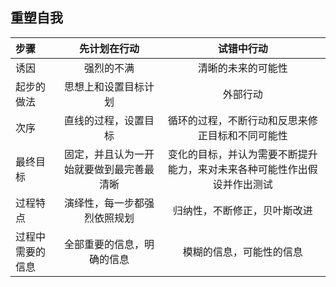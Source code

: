 ## 重塑自我

| 步骤 | 先计划在行动  | 试错中行动 |
| :------------- | :-------: | :--: |
| 诱因   | 强烈的不满  | 清晰的未来的可能性 |
| 起步的做法 | 思想上和设置目标计划 | 外部行动 |
| 次序 | 直线的过程，设置目标 | 循环的过程，不断行动和反思来修正目标和不同可能性 |
| 最终目标 | 固定，并且认为一开始就要做到最完善最清晰  | 变化的目标，并认为需要不断提升能力，来对未来各种可能性作出假设并作出测试 |
| 过程特点 | 演绎性，每一步都强烈依照规划 | 归纳性，不断修正，贝叶斯改进 |
| 过程中需要的信息 | 全部重要的信息，明确的信息 | 模糊的信息，可能性的信息 |
